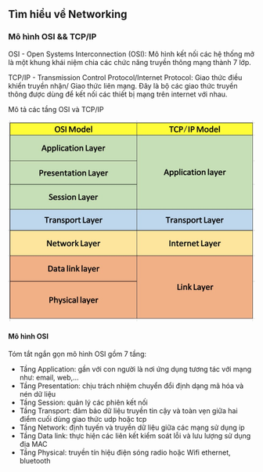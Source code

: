 ## Tìm hiểu về Networking
### Mô hình OSI && TCP/IP

OSI - Open Systems Interconnection (OSI): Mô hình kết nối các hệ thống mở là một khung khái niệm chia các chức năng truyền thông mạng thành 7 lớp.

TCP/IP - Transmission Control Protocol/Internet Protocol: Giao thức điều khiển truyền nhận/ Giao thức liên mạng. Đây là bộ các giao thức truyền thông được dùng để kết nối các thiết bị mạng trên internet với nhau.

Mô tả các tầng OSI và TCP/IP

![alt text](osi_tcp.jpg)

#### Mô hình OSI 

Tóm tắt ngắn gọn mô hình OSI gồm 7 tầng:

+ Tầng Application: gần với con người là nơi ứng dụng tương tác với mạng như: email, web,...
+ Tầng Presentation: chịu trách nhiệm chuyển đổi định dạng mã hóa và nén dữ liệu
+ Tầng Session: quản lý các phiên kết nối
+ Tầng Transport: đảm bảo dữ liệu truyền tin cậy và toàn vẹn giữa hai điểm cuối dùng giao thức udp hoặc tcp
+ Tầng Network: định tuyến và truyền dữ liệu giữa các mạng sử dụng ip
+ Tầng Data link: thực hiện các liên kết kiểm soát lỗi và lưu lượng sử dụng địa MAC
+ Tầng Physical: truyền tín hiệu điện sóng radio hoặc Wifi ethernet, bluetooth 

